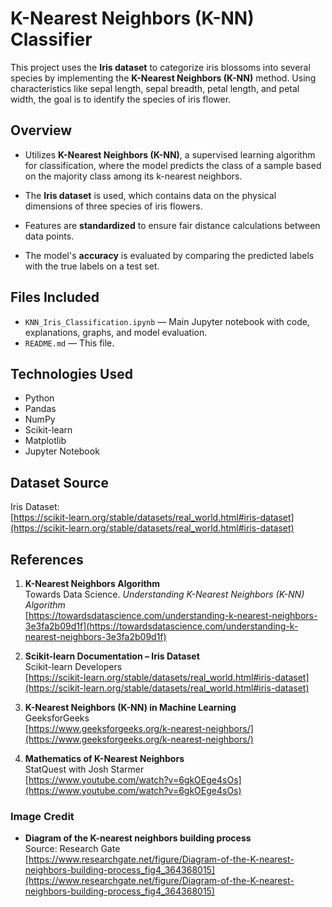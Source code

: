# **K-Nearest Neighbors (K-NN) Classifier**

This project uses the **Iris dataset** to categorize iris blossoms into several species by implementing the **K-Nearest Neighbors (K-NN)** method.  Using characteristics like sepal length, sepal breadth, petal length, and petal width, the goal is to identify the species of iris flower.



## **Overview**

- Utilizes **K-Nearest Neighbors (K-NN)**, a supervised learning algorithm for classification, where the model predicts the class of a sample based on the majority class among its k-nearest neighbors.
  
- The **Iris dataset** is used, which contains data on the physical dimensions of three species of iris flowers.

- Features are **standardized** to ensure fair distance calculations between data points.

- The model's **accuracy** is evaluated by comparing the predicted labels with the true labels on a test set.


## **Files Included**

- `KNN_Iris_Classification.ipynb` — Main Jupyter notebook with code, explanations, graphs, and model evaluation.
- `README.md` — This file.


## **Technologies Used**

- Python
- Pandas
- NumPy
- Scikit-learn
- Matplotlib
- Jupyter Notebook



## **Dataset Source**

Iris Dataset:  
[https://scikit-learn.org/stable/datasets/real_world.html#iris-dataset](https://scikit-learn.org/stable/datasets/real_world.html#iris-dataset)






## **References**

1. **K-Nearest Neighbors Algorithm**  
   Towards Data Science. *Understanding K-Nearest Neighbors (K-NN) Algorithm*  
   [https://towardsdatascience.com/understanding-k-nearest-neighbors-3e3fa2b09d1f](https://towardsdatascience.com/understanding-k-nearest-neighbors-3e3fa2b09d1f)

2. **Scikit-learn Documentation – Iris Dataset**  
   Scikit-learn Developers  
   [https://scikit-learn.org/stable/datasets/real_world.html#iris-dataset](https://scikit-learn.org/stable/datasets/real_world.html#iris-dataset)

3. **K-Nearest Neighbors (K-NN) in Machine Learning**  
   GeeksforGeeks  
   [https://www.geeksforgeeks.org/k-nearest-neighbors/](https://www.geeksforgeeks.org/k-nearest-neighbors/)

4. **Mathematics of K-Nearest Neighbors**  
   StatQuest with Josh Starmer  
   [https://www.youtube.com/watch?v=6gkOEge4sOs](https://www.youtube.com/watch?v=6gkOEge4sOs)


### Image Credit

- **Diagram of the K-nearest neighbors building process**  
  Source: Research Gate  
  [https://www.researchgate.net/figure/Diagram-of-the-K-nearest-neighbors-building-process_fig4_364368015](https://www.researchgate.net/figure/Diagram-of-the-K-nearest-neighbors-building-process_fig4_364368015)